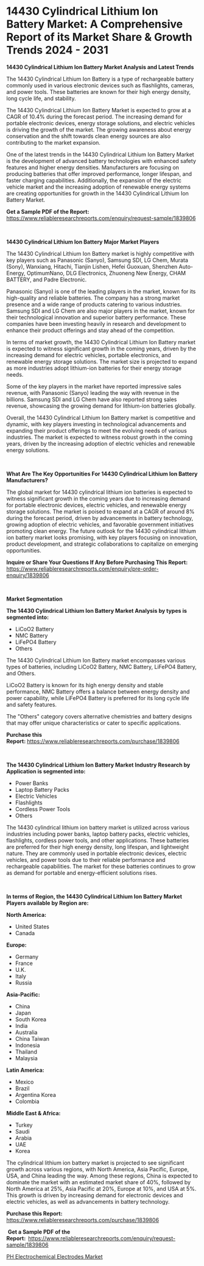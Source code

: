 <p><h1>14430 Cylindrical Lithium Ion Battery Market: A Comprehensive Report of its Market Share & Growth Trends 2024 - 2031</h1></p><p><strong>14430 Cylindrical Lithium Ion Battery Market Analysis and Latest Trends</strong></p>
<p><p>The 14430 Cylindrical Lithium Ion Battery is a type of rechargeable battery commonly used in various electronic devices such as flashlights, cameras, and power tools. These batteries are known for their high energy density, long cycle life, and stability. </p><p>The 14430 Cylindrical Lithium Ion Battery Market is expected to grow at a CAGR of 10.4% during the forecast period. The increasing demand for portable electronic devices, energy storage solutions, and electric vehicles is driving the growth of the market. The growing awareness about energy conservation and the shift towards clean energy sources are also contributing to the market expansion.</p><p>One of the latest trends in the 14430 Cylindrical Lithium Ion Battery Market is the development of advanced battery technologies with enhanced safety features and higher energy densities. Manufacturers are focusing on producing batteries that offer improved performance, longer lifespan, and faster charging capabilities. Additionally, the expansion of the electric vehicle market and the increasing adoption of renewable energy systems are creating opportunities for growth in the 14430 Cylindrical Lithium Ion Battery Market.</p></p>
<p><strong>Get a Sample PDF of the Report:&nbsp;</strong> <a href="https://www.reliableresearchreports.com/enquiry/request-sample/1839806">https://www.reliableresearchreports.com/enquiry/request-sample/1839806</a></p>
<p>&nbsp;</p>
<p><strong>14430 Cylindrical Lithium Ion Battery Major Market Players</strong></p>
<p><p>The 14430 Cylindrical Lithium Ion Battery market is highly competitive with key players such as Panasonic (Sanyo), Samsung SDI, LG Chem, Murata (Sony), Wanxiang, Hitachi, Tianjin Lishen, Hefei Guoxuan, Shenzhen Auto-Energy, OptimumNano, DLG Electronics, Zhuoneng New Energy, CHAM BATTERY, and Padre Electronic. </p><p>Panasonic (Sanyo) is one of the leading players in the market, known for its high-quality and reliable batteries. The company has a strong market presence and a wide range of products catering to various industries. Samsung SDI and LG Chem are also major players in the market, known for their technological innovation and superior battery performance. These companies have been investing heavily in research and development to enhance their product offerings and stay ahead of the competition.</p><p>In terms of market growth, the 14430 Cylindrical Lithium Ion Battery market is expected to witness significant growth in the coming years, driven by the increasing demand for electric vehicles, portable electronics, and renewable energy storage solutions. The market size is projected to expand as more industries adopt lithium-ion batteries for their energy storage needs.</p><p>Some of the key players in the market have reported impressive sales revenue, with Panasonic (Sanyo) leading the way with revenue in the billions. Samsung SDI and LG Chem have also reported strong sales revenue, showcasing the growing demand for lithium-ion batteries globally.</p><p>Overall, the 14430 Cylindrical Lithium Ion Battery market is competitive and dynamic, with key players investing in technological advancements and expanding their product offerings to meet the evolving needs of various industries. The market is expected to witness robust growth in the coming years, driven by the increasing adoption of electric vehicles and renewable energy solutions.</p></p>
<p>&nbsp;</p>
<p><strong>What Are The Key Opportunities For 14430 Cylindrical Lithium Ion Battery Manufacturers?</strong></p>
<p><p>The global market for 14430 cylindrical lithium ion batteries is expected to witness significant growth in the coming years due to increasing demand for portable electronic devices, electric vehicles, and renewable energy storage solutions. The market is poised to expand at a CAGR of around 8% during the forecast period, driven by advancements in battery technology, growing adoption of electric vehicles, and favorable government initiatives promoting clean energy. The future outlook for the 14430 cylindrical lithium ion battery market looks promising, with key players focusing on innovation, product development, and strategic collaborations to capitalize on emerging opportunities.</p></p>
<p><strong>Inquire or Share Your Questions If Any Before Purchasing This Report:</strong> <a href="https://www.reliableresearchreports.com/enquiry/pre-order-enquiry/1839806">https://www.reliableresearchreports.com/enquiry/pre-order-enquiry/1839806</a></p>
<p>&nbsp;</p>
<p><strong>Market Segmentation</strong></p>
<p><strong>The 14430 Cylindrical Lithium Ion Battery Market Analysis by types is segmented into:</strong></p>
<p><ul><li>LiCoO2 Battery</li><li>NMC Battery</li><li>LiFePO4 Battery</li><li>Others</li></ul></p>
<p><p>The 14430 Cylindrical Lithium Ion Battery market encompasses various types of batteries, including LiCoO2 Battery, NMC Battery, LiFePO4 Battery, and Others. </p><p>LiCoO2 Battery is known for its high energy density and stable performance, NMC Battery offers a balance between energy density and power capability, while LiFePO4 Battery is preferred for its long cycle life and safety features. </p><p>The "Others" category covers alternative chemistries and battery designs that may offer unique characteristics or cater to specific applications.</p></p>
<p><strong>Purchase this Report:&nbsp;</strong><a href="https://www.reliableresearchreports.com/purchase/1839806">https://www.reliableresearchreports.com/purchase/1839806</a></p>
<p>&nbsp;</p>
<p><strong>The 14430 Cylindrical Lithium Ion Battery Market Industry Research by Application is segmented into:</strong></p>
<p><ul><li>Power Banks</li><li>Laptop Battery Packs</li><li>Electric Vehicles</li><li>Flashlights</li><li>Cordless Power Tools</li><li>Others</li></ul></p>
<p><p>The 14430 cylindrical lithium ion battery market is utilized across various industries including power banks, laptop battery packs, electric vehicles, flashlights, cordless power tools, and other applications. These batteries are preferred for their high energy density, long lifespan, and lightweight nature. They are commonly used in portable electronic devices, electric vehicles, and power tools due to their reliable performance and rechargeable capabilities. The market for these batteries continues to grow as demand for portable and energy-efficient solutions rises.</p></p>
<p>&nbsp;</p>
<p><strong>In terms of Region, the 14430 Cylindrical Lithium Ion Battery Market Players available by Region are:</strong></p>
<p>
    <p> <strong> North America: </strong>
        <ul>
            <li>United States</li>
            <li>Canada</li>
        </ul>
        </p> 
    <p> <strong> Europe: </strong>
        <ul>
            <li>Germany</li>
            <li>France</li>
            <li>U.K.</li>
            <li>Italy</li>
            <li>Russia</li>
        </ul>
        </p> 
    <p> <strong> Asia-Pacific: </strong>
        <ul>
            <li>China</li>
            <li>Japan</li>
            <li>South Korea</li>
            <li>India</li>
            <li>Australia</li>
            <li>China Taiwan</li>
            <li>Indonesia</li>
            <li>Thailand</li>
            <li>Malaysia</li>
        </ul>
        </p> 
    <p> <strong> Latin America: </strong>
        <ul>
            <li>Mexico</li>
            <li>Brazil</li>
            <li>Argentina Korea</li>
            <li>Colombia</li>
        </ul>
        </p> 
    <p> <strong> Middle East & Africa: </strong>
        <ul>
            <li>Turkey</li>
            <li>Saudi</li>
            <li>Arabia</li>
            <li>UAE</li>
            <li>Korea</li>
        </ul>
    </p>
    </p>
<p><p>The cylindrical lithium ion battery market is projected to see significant growth across various regions, with North America, Asia Pacific, Europe, USA, and China leading the way. Among these regions, China is expected to dominate the market with an estimated market share of 40%, followed by North America at 25%, Asia Pacific at 20%, Europe at 10%, and USA at 5%. This growth is driven by increasing demand for electronic devices and electric vehicles, as well as advancements in battery technology.</p></p>
<p><strong>Purchase this Report: </strong><a href="https://www.reliableresearchreports.com/purchase/1839806">https://www.reliableresearchreports.com/purchase/1839806</a></p>
<p>&nbsp;<strong>Get a Sample PDF of the Report:&nbsp;&nbsp;</strong><a href="https://www.reliableresearchreports.com/enquiry/request-sample/1839806">https://www.reliableresearchreports.com/enquiry/request-sample/1839806</a></p>
<p><strong></strong></p>
<p><p><a href="https://github.com/Angelnienowdseej3e45z3p8c/Market-Research-Report-List-1/blob/main/ph-electrochemical-electrodes-market.md">PH Electrochemical Electrodes Market</a></p></p>